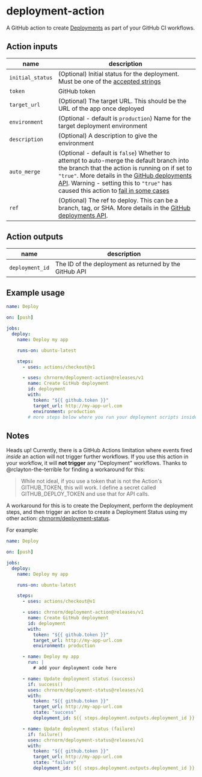 # deployment-action

A GitHub action to create [Deployments](https://developer.github.com/v3/repos/deployments/) as part of your GitHub CI workflows.

## Action inputs

| name             | description                                                                                                                                                                                                                                                                                                                                                                                                   |
| ---------------- | ------------------------------------------------------------------------------------------------------------------------------------------------------------------------------------------------------------------------------------------------------------------------------------------------------------------------------------------------------------------------------------------------------------- |
| `initial_status` | (Optional) Initial status for the deployment. Must be one of the [accepted strings](https://developer.github.com/v3/repos/deployments/#create-a-deployment-status)                                                                                                                                                                                                                                            |
| `token`          | GitHub token                                                                                                                                                                                                                                                                                                                                                                                                  |
| `target_url`     | (Optional) The target URL. This should be the URL of the app once deployed                                                                                                                                                                                                                                                                                                                                    |
| `environment`    | (Optional - default is `production`) Name for the target deployment environment                                                                                                                                                                                                                                                                                                                                |
| `description`    | (Optional) A description to give the environment                                                                                                                                                                                                                                                                                                                                                              |
| `auto_merge`     | (Optional - default is `false`) Whether to attempt to auto-merge the default branch into the branch that the action is running on if set to `"true"`. More details in the [GitHub deployments API](https://developer.github.com/v3/repos/deployments/#parameters-1). Warning - setting this to `"true"` has caused this action to [fail in some cases](https://github.com/chrnorm/deployment-action/issues/1) |
| `ref`            | (Optional) The ref to deploy. This can be a branch, tag, or SHA. More details in the [GitHub deployments API](https://developer.github.com/v3/repos/deployments/#parameters-1). |

## Action outputs

| name            | description                                            |
| --------------- | ------------------------------------------------------ |
| `deployment_id` | The ID of the deployment as returned by the GitHub API |

## Example usage

```yaml
name: Deploy

on: [push]

jobs:
  deploy:
    name: Deploy my app

    runs-on: ubuntu-latest

    steps:
      - uses: actions/checkout@v1

      - uses: chrnorm/deployment-action@releases/v1
        name: Create GitHub deployment
        id: deployment
        with:
          token: "${{ github.token }}"
          target_url: http://my-app-url.com
          environment: production
        # more steps below where you run your deployment scripts inside the same action
```

## Notes

Heads up! Currently, there is a GitHub Actions limitation where events fired _inside_ an action will not trigger further workflows. If you use this action in your workflow, it will **not trigger** any "Deployment" workflows. Thanks to @rclayton-the-terrible for finding a workaround for this:

> While not ideal, if you use a token that is not the Action's GITHUB_TOKEN, this will work. I define a secret called GITHUB_DEPLOY_TOKEN and use that for API calls.

A workaround for this is to create the Deployment, perform the deployment steps, and then trigger an action to create a Deployment Status using my other action: [chrnorm/deployment-status](https://github.com/chrnorm/deployment-status).

For example:

```yaml
name: Deploy

on: [push]

jobs:
  deploy:
    name: Deploy my app

    runs-on: ubuntu-latest

    steps:
      - uses: actions/checkout@v1

      - uses: chrnorm/deployment-action@releases/v1
        name: Create GitHub deployment
        id: deployment
        with:
          token: "${{ github.token }}"
          target_url: http://my-app-url.com
          environment: production

      - name: Deploy my app
        run: |
          # add your deployment code here

      - name: Update deployment status (success)
        if: success()
        uses: chrnorm/deployment-status@releases/v1
        with:
          token: "${{ github.token }}"
          target_url: http://my-app-url.com
          state: "success"
          deployment_id: ${{ steps.deployment.outputs.deployment_id }}

      - name: Update deployment status (failure)
        if: failure()
        uses: chrnorm/deployment-status@releases/v1
        with:
          token: "${{ github.token }}"
          target_url: http://my-app-url.com
          state: "failure"
          deployment_id: ${{ steps.deployment.outputs.deployment_id }}
```
